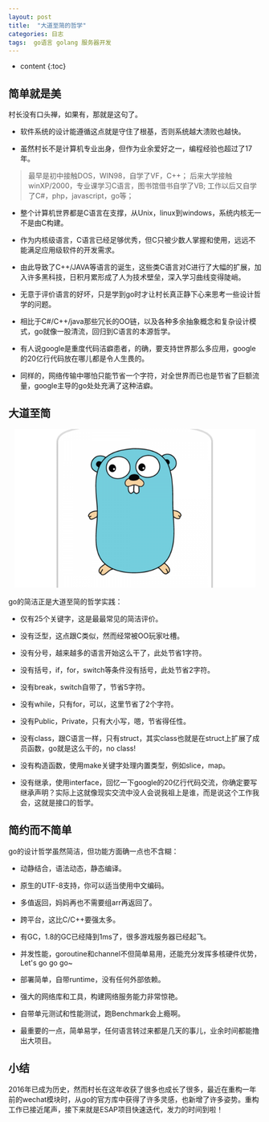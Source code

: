 ```yaml
---
layout: post
title:  "大道至简的哲学"
categories: 日志
tags:  go语言 golang 服务器开发
---
```


* content
{:toc}

## 简单就是美
村长没有口头禅，如果有，那就是这句了。

* 软件系统的设计能遵循这点就是守住了根基，否则系统越大溃败也越快。

* 虽然村长不是计算机专业出身，但作为业余爱好之一，编程经验也超过了17年。

> 最早是初中接触DOS，WIN98，自学了VF，C++；
> 后来大学接触winXP/2000，专业课学习C语言，图书馆借书自学了VB;
> 工作以后又自学了C#，php，javascript，go等；

* 整个计算机世界都是C语言在支撑，从Unix，linux到windows，系统内核无一不是由C构建。

* 作为内核级语言，C语言已经足够优秀，但C只被少数人掌握和使用，远远不能满足应用级软件的开发需求。

* 由此导致了C++/JAVA等语言的诞生，这些类C语言对C进行了大幅的扩展，加入许多黑科技，日积月累形成了人为技术壁垒，深入学习曲线变得陡峭。

* 无意于评价语言的好坏，只是学到go时才让村长真正静下心来思考一些设计哲学的问题。

* 相比于C#/C++/java那些冗长的OO链，以及各种多余抽象概念和复杂设计模式，go就像一股清流，回归到C语言的本源哲学。

* 有人说google是重度代码洁癖患者，的确，要支持世界那么多应用，google的20亿行代码放在哪儿都是令人生畏的。

* 同样的，网络传输中哪怕只能节省一个字符，对全世界而已也是节省了巨额流量，google主导的go处处充满了这种洁癖。

## 大道至简
<p align="center">
  <img src="/img/golang.jpg" width="480">
</p>

go的简洁正是大道至简的哲学实践：

 * 仅有25个关键字，这是最最常见的简洁评价。

 * 没有泛型，这点跟C类似，然而经常被OO玩家吐槽。

 * 没有分号，越来越多的语言开始这么干了，此处节省1字符。

 * 没有括号，if，for，switch等条件没有括号，此处节省2字符。

 * 没有break，switch自带了，节省5字符。

 * 没有while，只有for，可以，这里节省了2个字符。

 * 没有Public，Private，只有大小写，嗯，节省得任性。

 * 没有class，跟C语言一样，只有struct，其实class也就是在struct上扩展了成员函数，go就是这么干的，no class!
 
 * 没有构造函数，使用make关键字处理内置类型，例如slice，map。

 * 没有继承，使用interface，回忆一下google的20亿行代码交流，你确定要写继承声明？实际上这就像现实交流中没人会说我祖上是谁，而是说这个工作我会，这就是接口的哲学。

## 简约而不简单
go的设计哲学虽然简洁，但功能方面确一点也不含糊：

 * 动静结合，语法动态，静态编译。

 * 原生的UTF-8支持，你可以适当使用中文编码。

 * 多值返回，妈妈再也不需要组arr再返回了。

 * 跨平台，这比C/C++要强太多。

 * 有GC，1.8的GC已经降到1ms了，很多游戏服务器已经起飞。

 * 并发性能，goroutine和channel不但简单易用，还能充分发挥多核硬件优势，Let's go go go~

 * 部署简单，自带runtime，没有任何外部依赖。

 * 强大的网络库和工具，构建网络服务能力非常惊艳。

 * 自带单元测试和性能测试，跑Benchmark会上瘾啊。

 * 最重要的一点，简单易学，任何语言转过来都是几天的事儿，业余时间都能撸出大项目。

## 小结
2016年已成为历史，然而村长在这年收获了很多也成长了很多，最近在重构一年前的wechat模块时，从go的官方库中获得了许多灵感，也新增了许多姿势。重构工作已接近尾声，接下来就是ESAP项目快速迭代，发力的时间到啦！

